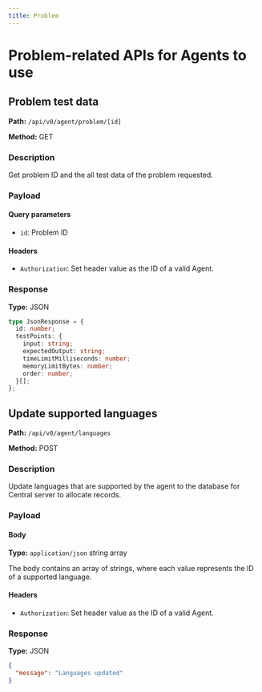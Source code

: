 ```yaml
---
title: Problem
---
```


# Problem-related APIs for Agents to use

## Problem test data

**Path:** `/api/v0/agent/problem/[id]`

**Method:** GET

### Description

Get problem ID and the all test data of the problem requested.

### Payload

#### Query parameters

- `id`: Problem ID

#### Headers

- `Authorization`: Set header value as the ID of a valid Agent.

### Response

**Type:** JSON

```typescript
type JsonResponse = {
  id: number;
  testPoints: {
    input: string;
    expectedOutput: string;
    timeLimitMilliseconds: number;
    memoryLimitBytes: number;
    order: number;
  }[];
};
```

## Update supported languages

**Path:** `/api/v0/agent/languages`

**Method:** POST

### Description

Update languages that are supported by the agent to the database for Central server to allocate records.

### Payload

#### Body

**Type:** `application/json` string array

The body contains an array of strings, where each value represents the ID of a supported language.

#### Headers

- `Authorization`: Set header value as the ID of a valid Agent.

### Response

**Type:** JSON

```json
{
  "message": "Languages updated"
}
```

